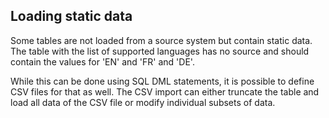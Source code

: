 ## Loading static data

Some tables are not loaded from a source system but contain static data. The table with the list of supported languages has no source and should contain the values for 'EN' and 'FR' and 'DE'.

While this can be done using SQL DML statements, it is possible to define CSV files for that as well. The CSV import can either truncate the table and load all data of the CSV file or modify individual subsets of data.